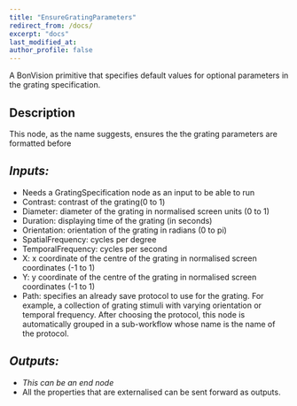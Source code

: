 ```yaml
---
title: "EnsureGratingParameters"
redirect_from: /docs/
excerpt: "docs"
last_modified_at: 
author_profile: false
---
```


A BonVision primitive that specifies default values for optional parameters in the grating specification.

## Description
This node, as the name suggests, ensures the the grating parameters are formatted before

## _Inputs:_ 
* Needs a GratingSpecification node as an input to be able to run
* Contrast: contrast of the grating(0 to 1)
* Diameter: diameter of the grating in normalised screen units (0 to 1)
* Duration: displaying time of the grating (in seconds)
* Orientation: orientation of the grating in radians (0 to pi)
* SpatialFrequency: cycles per degree 
* TemporalFrequency: cycles per second 
* X: x coordinate of the centre of the grating in normalised screen coordinates (-1 to 1)
* Y: y coordinate of the centre of the grating in normalised screen coordinates (-1 to 1)
* Path: specifies an already save protocol to use for the grating. For example, a collection of grating stimuli with varying orientation or temporal frequency. After choosing the protocol, this node is automatically grouped in a sub-workflow whose name is the name of the protocol. 

## _Outputs:_
* _This can be an end node_
* All the properties that are externalised can be sent forward as outputs.
